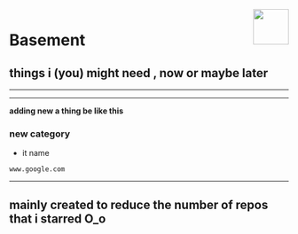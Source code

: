 <img src="https://avatars.githubusercontent.com/u/167031705?v=4" align="right" height="64px" />

# **Basement**
## things i (you) might need , now or maybe later

------


------

**adding new a thing be like this**
### new category
* it name
```link
www.google.com
```

---
mainly created to reduce the number of repos that i starred O_o
---
